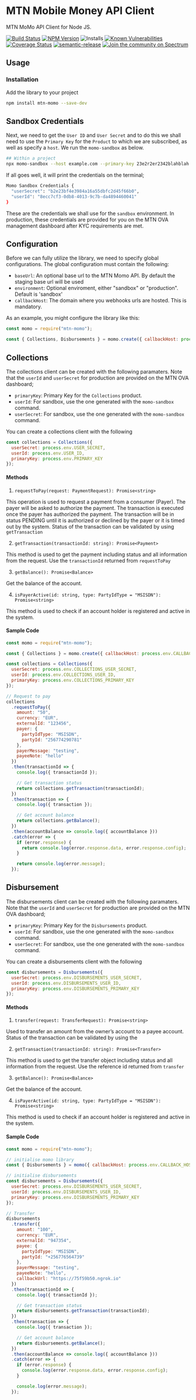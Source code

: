 # MTN Mobile Money API Client

MTN MoMo API Client for Node JS.

[![Build Status](https://travis-ci.com/sparkplug/momoapi-node.svg?branch=master)](https://travis-ci.com/sparkplug/momoapi-node)
[![NPM Version](https://badge.fury.io/js/mtn-momo.svg)](https://badge.fury.io/js/mtn-momo)
![Installs](https://img.shields.io/npm/dt/mtn-momo.svg)
[![Known Vulnerabilities](https://snyk.io/test/npm/mtn-momo/badge.svg)](https://snyk.io/test/npm/mtn-momo)
[![Coverage Status](https://coveralls.io/repos/github/sparkplug/momoapi-node/badge.svg?branch=coverage)](https://coveralls.io/github/sparkplug/momoapi-node?branch=coverage)
[![semantic-release](https://img.shields.io/badge/%20%20%F0%9F%93%A6%F0%9F%9A%80-semantic--release-e10079.svg)](https://github.com/semantic-release/semantic-release)
[![Join the community on Spectrum](https://withspectrum.github.io/badge/badge.svg)](https://spectrum.chat/momo-api-developers/)

## Usage

### Installation

Add the library to your project

```sh
npm install mtn-momo --save-dev
```

## Sandbox Credentials

Next, we need to get the `User ID` and `User Secret` and to do this we shall need to use the `Primary Key` for the `Product` to which we are subscribed, as well as specify a `host`. We run the `momo-sandbox` as below.

```sh
## Within a project
npx momo-sandbox --host example.com --primary-key 23e2r2er2342blahblah
```

If all goes well, it will print the credentials on the terminal;

```sh
Momo Sandbox Credentials {
  "userSecret": "b2e23bf4e3984a16a55dbfc2d45f66b0",
  "userId": "8ecc7cf3-0db8-4013-9c7b-da4894460041"
}
```

These are the credentials we shall use for the `sandbox` environment. In production, these credentials are provided for you on the MTN OVA management dashboard after KYC requirements are met.

## Configuration

Before we can fully utilize the library, we need to specify global configurations. The global configuration must contain the following:

- `baseUrl`: An optional base url to the MTN Momo API. By default the staging base url will be used
- `environment`: Optional enviroment, either "sandbox" or "production". Default is 'sandbox'
- `callbackHost`: The domain where you webhooks urls are hosted. This is mandatory.

As an example, you might configure the library like this:

```js
const momo = require("mtn-momo");

const { Collections, Disbursements } = momo.create({ callbackHost: process.env.CALLBACK_HOST });
```

## Collections

The collections client can be created with the following paramaters. Note that the `userId` and `userSecret` for production are provided on the MTN OVA dashboard;

- `primaryKey`: Primary Key for the `Collections` product.
- `userId`: For sandbox, use the one generated with the `momo-sandbox` command.
- `userSecret`: For sandbox, use the one generated with the `momo-sandbox` command.

You can create a collections client with the following

```js
const collections = Collections({
  userSecret: process.env.USER_SECRET,
  userId: process.env.USER_ID,
  primaryKey: process.env.PRIMARY_KEY
});
```

#### Methods

1. `requestToPay(request: PaymentRequest): Promise<string>`

  This operation is used to request a payment from a consumer (Payer). The payer will be asked to authorize the payment. The transaction is executed once the payer has authorized the payment. The transaction will be in status PENDING until it is authorized or declined by the payer or it is timed out by the system. Status of the transaction can be validated by using `getTransaction`

2. `getTransaction(transactionId: string): Promise<Payment>`

  This method is used to get the payment including status and all information from the request. Use the `transactionId` returned from `requestToPay` 

3. `getBalance(): Promise<Balance>`

  Get the balance of the account.

4. `isPayerActive(id: string, type: PartyIdType = "MSISDN"): Promise<string>`

  This method is used to check if an account holder is registered and active in the system.

#### Sample Code

```js
const momo = require("mtn-momo");

const { Collections } = momo.create({ callbackHost: process.env.CALLBACK_HOST });

const collections = Collections({
  userSecret: process.env.COLLECTIONS_USER_SECRET,
  userId: process.env.COLLECTIONS_USER_ID,
  primaryKey: process.env.COLLECTIONS_PRIMARY_KEY
});

// Request to pay
collections
  .requestToPay({
    amount: "50",
    currency: "EUR",
    externalId: "123456",
    payer: {
      partyIdType: "MSISDN",
      partyId: "256774290781"
    },
    payerMessage: "testing",
    payeeNote: "hello"
  })
  .then(transactionId => {
    console.log({ transactionId });

    // Get transaction status
    return collections.getTransaction(transactionId);
  })
  .then(transaction => {
    console.log({ transaction });

    // Get account balance
    return collections.getBalance();
  })
  .then(accountBalance => console.log({ accountBalance }))
  .catch(error => {
    if (error.response) {
      return console.log(error.response.data, error.response.config);
    }

    return console.log(error.message);
  });
```

## Disbursement

The disbursements client can be created with the following paramaters. Note that the `userId` and `userSecret` for production are provided on the MTN OVA dashboard;

- `primaryKey`: Primary Key for the `Disbursements` product.
- `userId`: For sandbox, use the one generated with the `momo-sandbox` command.
- `userSecret`: For sandbox, use the one generated with the `momo-sandbox` command.

You can create a disbursements client with the following

```js
const disbursements = Disbursements({
  userSecret: process.env.DISBURSEMENTS_USER_SECRET,
  userId: process.env.DISBURSEMENTS_USER_ID,
  primaryKey: process.env.DISBURSEMENTS_PRIMARY_KEY
});
```

#### Methods

1. `transfer(request: TransferRequest): Promise<string>`

  Used to transfer an amount from the owner’s account to a payee account. Status of the transaction can be validated by using the

2. `getTransaction(transactionId: string): Promise<Transfer>`

  This method is used to get the transfer object including status and all information from the request. Use the reference id returned from  `transfer`

3. `getBalance(): Promise<Balance>`

  Get the balance of the account.

4. `isPayerActive(id: string, type: PartyIdType = "MSISDN"): Promise<string>`

  This method is used to check if an account holder is registered and active in the system.

#### Sample Code

```js
const momo = require("mtn-momo");

// initialise momo library
const { Disbursements } = momo({ callbackHost: process.env.CALLBACK_HOST });

// initialise disbursements
const disbursements = Disbursements({
  userSecret: process.env.DISBURSEMENTS_USER_SECRET,
  userId: process.env.DISBURSEMENTS_USER_ID,
  primaryKey: process.env.DISBURSEMENTS_PRIMARY_KEY
});

// Transfer
disbursements
  .transfer({
    amount: "100",
    currency: "EUR",
    externalId: "947354",
    payee: {
      partyIdType: "MSISDN",
      partyId: "+256776564739"
    },
    payerMessage: "testing",
    payeeNote: "hello",
    callbackUrl: "https://75f59b50.ngrok.io"
  })
  .then(transactionId => {
    console.log({ transactionId });

    // Get transaction status
    return disbursements.getTransaction(transactionId);
  })
  .then(transaction => {
    console.log({ transaction });

    // Get account balance
    return disbursements.getBalance();
  })
  .then(accountBalance => console.log({ accountBalance }))
  .catch(error => {
    if (error.response) {
      console.log(error.response.data, error.response.config);
    }

    console.log(error.message);
  });

```


